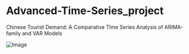 # Advanced-Time-Series_project
Chinese Tourist Demand: A Comparative TIme Series Analysis of ARIMA-family and VAR Models

![Image](https://github.com/user-attachments/assets/0fb9beb5-f18d-4a07-b1d6-5d863e5f2be6)
